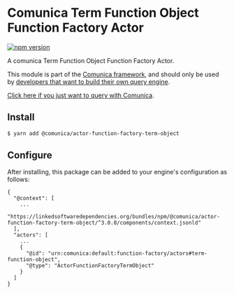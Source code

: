 # Comunica Term Function Object Function Factory Actor

[![npm version](https://badge.fury.io/js/%40comunica%2Factor-function-factory-term-function-object.svg)](https://www.npmjs.com/package/@comunica/actor-function-factory-term-object)

A comunica Term Function Object Function Factory Actor.

This module is part of the [Comunica framework](https://github.com/comunica/comunica),
and should only be used by [developers that want to build their own query engine](https://comunica.dev/docs/modify/).

[Click here if you just want to query with Comunica](https://comunica.dev/docs/query/).

## Install

```bash
$ yarn add @comunica/actor-function-factory-term-object
```

## Configure

After installing, this package can be added to your engine's configuration as follows:
```text
{
  "@context": [
    ...
    "https://linkedsoftwaredependencies.org/bundles/npm/@comunica/actor-function-factory-term-object/^3.0.0/components/context.jsonld"
  ],
  "actors": [
    ...
    {
      "@id": "urn:comunica:default:function-factory/actors#term-function-object",
      "@type": "ActorFunctionFactoryTermObject"
    }
  ]
}
```
